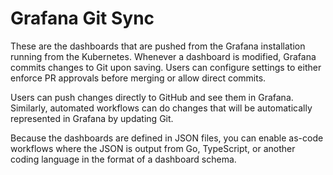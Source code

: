 # Grafana Git Sync
These are the dashboards that are pushed from the Grafana installation running from the Kubernetes.
Whenever a dashboard is modified, Grafana commits changes to Git upon saving. Users can configure settings to either enforce PR approvals before merging or allow direct commits.

Users can push changes directly to GitHub and see them in Grafana. Similarly, automated workflows can do changes that will be automatically represented in Grafana by updating Git.

Because the dashboards are defined in JSON files, you can enable as-code workflows where the JSON is output from Go, TypeScript, or another coding language in the format of a dashboard schema.
